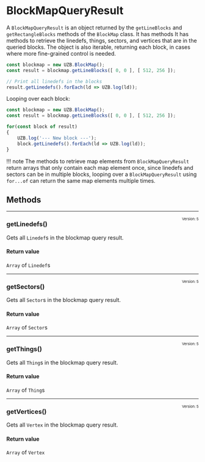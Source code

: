 # BlockMapQueryResult

A `BlockMapQueryResult` is an object returned by the `getLineBlocks` and `getRectangleBlocks` methods of the `BlockMap` class. It has methods It has methods to retrieve the linedefs, things, sectors, and vertices that are in the queried blocks. The object is also iterable, returning each block, in cases where more fine-grained control is needed.

```js
const blockmap = new UZB.BlockMap();
const result = blockmap.getLineBlocks([ 0, 0 ], [ 512, 256 ]);

// Print all linedefs in the blocks
result.getLinedefs().forEach(ld => UZB.log(ld));
```
Looping over each block:

```js
const blockmap = new UZB.BlockMap();
const result = blockmap.getLineBlocks([ 0, 0 ], [ 512, 256 ]);

for(const block of result)
{
	UZB.log('--- New block ---');
	block.getLinedefs().forEach(ld => UZB.log(ld));
}
```
!!! note
    The methods to retrieve map elements from `BlockMapQueryResult` return arrays that only contain each map element once, since linedefs and sectors can be in multiple blocks, looping over a `BlockMapQueryResult` using `for...of` can return the same map elements multiple times.
## Methods

---
<span style="float:right;font-weight:normal;font-size:66%">Version: 5</span>
### getLinedefs()
Gets all `Linedef`s in the blockmap query result.
#### Return value
`Array` of `Linedef`s

---
<span style="float:right;font-weight:normal;font-size:66%">Version: 5</span>
### getSectors()
Gets all `Sector`s in the blockmap query result.
#### Return value
`Array` of `Sector`s

---
<span style="float:right;font-weight:normal;font-size:66%">Version: 5</span>
### getThings()
Gets all `Thing`s in the blockmap query result.
#### Return value
`Array` of `Thing`s

---
<span style="float:right;font-weight:normal;font-size:66%">Version: 5</span>
### getVertices()
Gets all `Vertex` in the blockmap query result.
#### Return value
`Array` of `Vertex`
